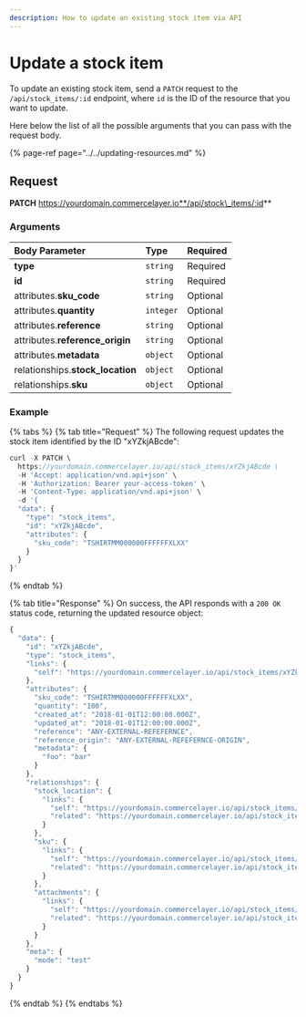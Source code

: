 ```yaml
---
description: How to update an existing stock item via API
---
```


# Update a stock item

To update an existing stock item, send a `PATCH` request to the `/api/stock_items/:id` endpoint, where `id` is the ID of the resource that you want to update.

Here below the list of all the possible arguments that you can pass with the request body.

{% page-ref page="../../updating-resources.md" %}

## Request

**PATCH** https://yourdomain.commercelayer.io**/api/stock\_items/:id**

### Arguments

| Body Parameter | Type | Required |
| :--- | :--- | :--- |
| **type** | `string` | Required |
| **id** | `string` | Required |
| attributes.**sku\_code** | `string` | Optional |
| attributes.**quantity** | `integer` | Optional |
| attributes.**reference** | `string` | Optional |
| attributes.**reference\_origin** | `string` | Optional |
| attributes.**metadata** | `object` | Optional |
| relationships.**stock\_location** | `object` | Optional |
| relationships.**sku** | `object` | Optional |

### Example

{% tabs %}
{% tab title="Request" %}
The following request updates the stock item identified by the ID "xYZkjABcde":

```javascript
curl -X PATCH \
  https://yourdomain.commercelayer.io/api/stock_items/xYZkjABcde \
  -H 'Accept: application/vnd.api+json' \
  -H 'Authorization: Bearer your-access-token' \
  -H 'Content-Type: application/vnd.api+json' \
  -d '{
  "data": {
    "type": "stock_items",
    "id": "xYZkjABcde",
    "attributes": {
      "sku_code": "TSHIRTMM000000FFFFFFXLXX"
    }
  }
}'
```
{% endtab %}

{% tab title="Response" %}
On success, the API responds with a `200 OK` status code, returning the updated resource object:

```javascript
{
  "data": {
    "id": "xYZkjABcde",
    "type": "stock_items",
    "links": {
      "self": "https://yourdomain.commercelayer.io/api/stock_items/xYZkjABcde"
    },
    "attributes": {
      "sku_code": "TSHIRTMM000000FFFFFFXLXX",
      "quantity": "100",
      "created_at": "2018-01-01T12:00:00.000Z",
      "updated_at": "2018-01-01T12:00:00.000Z",
      "reference": "ANY-EXTERNAL-REFEFERNCE",
      "reference_origin": "ANY-EXTERNAL-REFEFERNCE-ORIGIN",
      "metadata": {
        "foo": "bar"
      }
    },
    "relationships": {
      "stock_location": {
        "links": {
          "self": "https://yourdomain.commercelayer.io/api/stock_items/xYZkjABcde/relationships/stock_location",
          "related": "https://yourdomain.commercelayer.io/api/stock_items/xYZkjABcde/stock_location"
        }
      },
      "sku": {
        "links": {
          "self": "https://yourdomain.commercelayer.io/api/stock_items/xYZkjABcde/relationships/sku",
          "related": "https://yourdomain.commercelayer.io/api/stock_items/xYZkjABcde/sku"
        }
      },
      "attachments": {
        "links": {
          "self": "https://yourdomain.commercelayer.io/api/stock_items/xYZkjABcde/relationships/attachments",
          "related": "https://yourdomain.commercelayer.io/api/stock_items/xYZkjABcde/attachments"
        }
      }
    },
    "meta": {
      "mode": "test"
    }
  }
}
```
{% endtab %}
{% endtabs %}

